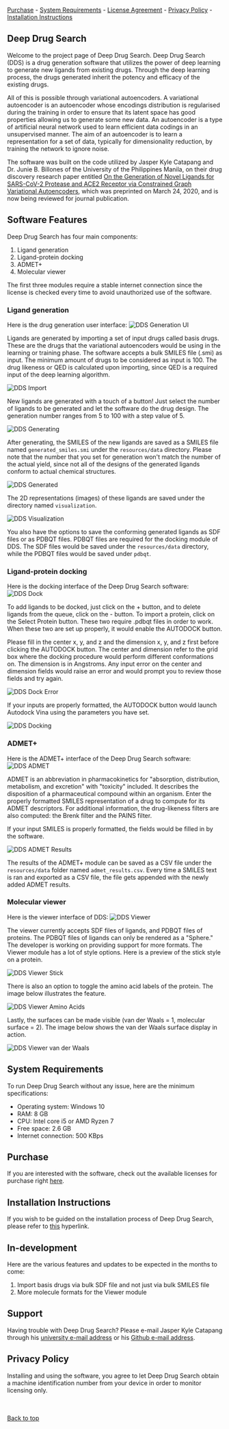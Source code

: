 [Purchase](https://leeseojun17.github.io/deepdrugsearch/purchase) - [System Requirements](https://leeseojun17.github.io/deepdrugsearch/#system-requirements) - [License Agreement](https://leeseojun17.github.io/deepdrugsearch/eula) - [Privacy Policy](https://leeseojun17.github.io/deepdrugsearch/#privacy-policy) - [Installation Instructions](https://leeseojun17.github.io/deepdrugsearch/installation)

## Deep Drug Search

Welcome to the project page of Deep Drug Search. Deep Drug Search (DDS) is a drug generation software that utilizes the power of deep learning to generate new ligands from existing drugs. Through the deep learning process, the drugs generated inherit the potency and efficacy of the existing drugs.

All of this is possible through variational autoencoders. A variational autoencoder is an autoencoder whose encodings distribution is regularised during the training in order to ensure that its latent space has good properties allowing us to generate some new data. An autoencoder is a type of artificial neural network used to learn efficient data codings in an unsupervised manner. The aim of an autoencoder is to learn a representation for a set of data, typically for dimensionality reduction, by training the network to ignore noise.

The software was built on the code utilized by Jasper Kyle Catapang and Dr. Junie B. Billones of the University of the Philippines Manila, on their drug discovery research paper entitled [On the Generation of Novel Ligands for SARS-CoV-2 Protease and ACE2 Receptor via Constrained Graph Variational Autoencoders](https://chemrxiv.org/articles/On_the_Generation_of_Novel_Ligands_for_SARS-CoV-2_Protease_and_ACE2_Receptor_via_Constrained_Graph_Variational_Autoencoders/12011157), which was preprinted on March 24, 2020, and is now being reviewed for journal publication.

## Software Features

Deep Drug Search has four main components:
1. Ligand generation
2. Ligand-protein docking
3. ADMET+
4. Molecular viewer

The first three modules require a stable internet connection since the license is checked every time to avoid unauthorized use of the software.

### Ligand generation

Here is the drug generation user interface:
![DDS Generation UI](https://raw.githubusercontent.com/leeseojun17/deepdrugsearch/master/graphics/dds%20ui.JPG "DDS Generation UI")

Ligands are generated by importing a set of input drugs called basis drugs. These are the drugs that the variational autoencoders would be using in the learning or training phase. The software accepts a bulk SMILES file (.smi) as input. The minimum amount of drugs to be considered as input is 100. The drug likeness or QED is calculated upon importing, since QED is a required input of the deep learning algorithm.

![DDS Import](https://raw.githubusercontent.com/leeseojun17/deepdrugsearch/master/graphics/dds%20import.JPG "DDS Import")

New ligands are generated with a touch of a button! Just select the number of ligands to be generated and let the software do the drug design. The generation number ranges from 5 to 100 with a step value of 5.

![DDS Generating](https://raw.githubusercontent.com/leeseojun17/deepdrugsearch/master/graphics/dds%20gen%20progress.jpg "DDS Generating")

After generating, the SMILES of the new ligands are saved as a SMILES file named `generated_smiles.smi` under the `resources/data` directory. Please note that the number that you set for generation won't match the number of the actual yield, since not all of the designs of the generated ligands conform to actual chemical structures.

![DDS Generated](https://raw.githubusercontent.com/leeseojun17/deepdrugsearch/master/graphics/dds%20gen%20finished.JPG "DDS Generated")

The 2D representations (images) of these ligands are saved under the directory named `visualization`.

![DDS Visualization](https://raw.githubusercontent.com/leeseojun17/deepdrugsearch/master/graphics/dds_mol.JPG "DDS Visualization")

You also have the options to save the conforming generated ligands as SDF files or as PDBQT files. PDBQT files are required for the docking module of DDS. The SDF files would be saved under the `resources/data` directory, while the PDBQT files would be saved under `pdbqt`.

### Ligand-protein docking

Here is the docking interface of the Deep Drug Search software:
![DDS Dock](https://raw.githubusercontent.com/leeseojun17/deepdrugsearch/master/graphics/dds%20dock.JPG "DDS Dock")

To add ligands to be docked, just click on the + button, and to delete ligands from the queue, click on the - button. To import a protein, click on the Select Protein button. These two require .pdbqt files in order to work. When these two are set up properly, it would enable the AUTODOCK button.

Please fill in the center x, y, and z and the dimension x, y, and z first before clicking the AUTODOCK button. The center and dimension refer to the grid box where the docking procedure would perform different conformations on. The dimension is in Angstroms. Any input error on the center and dimension fields would raise an error and would prompt you to review those fields and try again.

![DDS Dock Error](https://raw.githubusercontent.com/leeseojun17/deepdrugsearch/master/graphics/dds%20dock%20error.JPG  "DDS Dock Error")

If your inputs are properly formatted, the AUTODOCK button would launch Autodock Vina using the parameters you have set.

![DDS Docking](https://raw.githubusercontent.com/leeseojun17/deepdrugsearch/master/graphics/dds%20docking.JPG  "DDS Docking")

### ADMET+

Here is the ADMET+ interface of the Deep Drug Search software:
![DDS ADMET](https://raw.githubusercontent.com/leeseojun17/deepdrugsearch/master/graphics/dds_admet_ui.JPG "DDS ADMET")

ADMET is an abbreviation in pharmacokinetics for "absorption, distribution, metabolism, and excretion" with "toxicity" included. It describes the disposition of a pharmaceutical compound within an organism. Enter the properly formatted SMILES representation of a drug to compute for its ADMET descriptors. For additional information, the drug-likeness filters are also computed: the Brenk filter and the PAINS filter.

If your input SMILES is properly formatted, the fields would be filled in by the software.

![DDS ADMET Results](https://raw.githubusercontent.com/leeseojun17/deepdrugsearch/master/graphics/dds_admet_ui_results.JPG "DDS ADMET Results")

The results of the ADMET+ module can be saved as a CSV file under the `resources/data` folder named `admet_results.csv`. Every time a SMILES text is ran and exported as a CSV file, the file gets appended with the newly added ADMET results.

### Molecular viewer

Here is the viewer interface of DDS:
![DDS Viewer](https://raw.githubusercontent.com/leeseojun17/deepdrugsearch/master/graphics/dds%20viewer.JPG "DDS Viewer")

The viewer currently accepts SDF files of ligands, and PDBQT files of proteins. The PDBQT files of ligands can only be rendered as a "Sphere." The developer is working on providing support for more formats. The Viewer module has a lot of style options. Here is a preview of the stick style on a protein.

![DDS Viewer Stick](https://raw.githubusercontent.com/leeseojun17/deepdrugsearch/master/graphics/dds%20viewer%20stick.JPG "DDS Viewer Stick")

There is also an option to toggle the amino acid labels of the protein. The image below illustrates the feature.

![DDS Viewer Amino Acids](https://raw.githubusercontent.com/leeseojun17/deepdrugsearch/master/graphics/dds%20viewer%20labels.JPG "DDS Viewer Amino Acids")

Lastly, the surfaces can be made visible (van der Waals = 1, molecular surface = 2). The image below shows the van der Waals surface display in action.

![DDS Viewer van der Waals](https://raw.githubusercontent.com/leeseojun17/deepdrugsearch/master/graphics/dds%20viewer%20surface.JPG "DDS Viewer van der Waals")

## System Requirements

To run Deep Drug Search without any issue, here are the minimum specifications:
* Operating system: Windows 10
* RAM: 8 GB
* CPU: Intel core i5 or AMD Ryzen 7
* Free space: 2.6 GB
* Internet connection: 500 KBps

## Purchase

If you are interested with the software, check out the available licenses for purchase right [here](https://leeseojun17.github.io/deepdrugsearch/purchase).

## Installation Instructions

If you wish to be guided on the installation process of Deep Drug Search, please refer to [this](https://leeseojun17.github.io/deepdrugsearch/installation) hyperlink.

## In-development

Here are the various features and updates to be expected in the months to come:
1. Import basis drugs via bulk SDF file and not just via bulk SMILES file
2. More molecule formats for the Viewer module

## Support

Having trouble with Deep Drug Search? Please e-mail Jasper Kyle Catapang through his [university e-mail address](mailto:jcatapang@up.edu.ph) or his [Github e-mail address](mailto:leeseojun17@naver.com).

## Privacy Policy

Installing and using the software, you agree to let Deep Drug Search obtain a machine identification number from your device in order to monitor licensing only.

<br><br>
[Back to top](https://leeseojun17.github.io/deepdrugsearch/)

